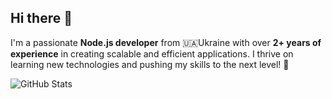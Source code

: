 ## Hi there 👋

I'm a passionate **Node.js developer** from 🇺🇦Ukraine with over **2+ years of experience** in creating scalable and efficient applications. I thrive on learning new technologies and pushing my skills to the next level! 🚀

<!--
**kvartsianyi/kvartsianyi** is a ✨ _special_ ✨ repository because its `README.md` (this file) appears on your GitHub profile.

Here are some ideas to get you started:

- 🔭 I’m currently working on ...
- 🌱 I’m currently learning ...
- 👯 I’m looking to collaborate on ...
- 🤔 I’m looking for help with ...
- 💬 Ask me about ...
- 📫 How to reach me: ...
- 😄 Pronouns: ...
- ⚡ Fun fact: ...
-->

![GitHub Stats](https://github-readme-stats.vercel.app/api?username=kvartsianyi&show_icons=true&hide_title=true&count_private=true&theme=radical)
